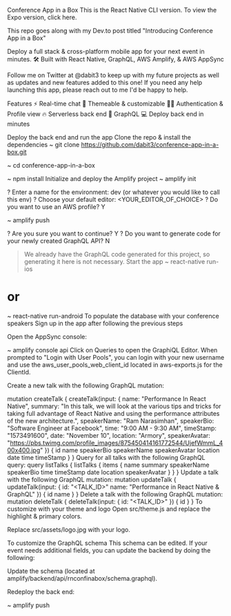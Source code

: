 Conference App in a Box
This is the React Native CLI version. To view the Expo version, click here.

This repo goes along with my Dev.to post titled "Introducing Conference App in a Box"

Deploy a full stack & cross-platform mobile app for your next event in minutes.
🛠 Built with React Native, GraphQL, AWS Amplify, & AWS AppSync

Follow me on Twitter at @dabit3 to keep up with my future projects as well as updates and new features added to this one! If you need any help launching this app, please reach out to me I'd be happy to help.

Features
⚡️ Real-time chat
👾 Themeable & customizable
👮‍♂️ Authentication & Profile view
🔥 Serverless back end
🚀 GraphQL
💻 Deploy back end in minutes

  

Deploy the back end and run the app
Clone the repo & install the dependencies
~ git clone https://github.com/dabit3/conference-app-in-a-box.git

~ cd conference-app-in-a-box

~ npm install
Initialize and deploy the Amplify project
~ amplify init

? Enter a name for the environment: dev (or whatever you would like to call this env)
? Choose your default editor: <YOUR_EDITOR_OF_CHOICE>
? Do you want to use an AWS profile? Y

~ amplify push

? Are you sure you want to continue? Y
? Do you want to generate code for your newly created GraphQL API? N

> We already have the GraphQL code generated for this project, so generating it here is not necessary.
Start the app
~ react-native run-ios

# or

~ react-native run-android
To populate the database with your conference speakers
Sign up in the app after following the previous steps

Open the AppSync console:

~ amplify console api
Click on Queries to open the GraphiQL Editor. When prompted to "Login with User Pools", you can login with your new username and use the aws_user_pools_web_client_id located in aws-exports.js for the ClientId.

Create a new talk with the following GraphQL mutation:

mutation createTalk {
  createTalk(input: {
    name: "Performance In React Native",
    summary: "In this talk, we will look at the various tips and tricks for taking full advantage of React Native and using the performance attributes of the new architecture.",
    speakerName: "Ram Narasimhan",
    speakerBio: "Software Engineer at Facebook",
    time: "9:00 AM - 9:30 AM",
    timeStamp: "1573491600",
    date: "November 10",
    location: "Armory",
    speakerAvatar: "https://pbs.twimg.com/profile_images/875450414161772544/UjefWmmL_400x400.jpg"
  }) {
    id name speakerBio speakerName speakerAvatar location date time timeStamp
  }
}
Query for all talks with the following GraphQL query:
query listTalks {
  listTalks {
    items {
      name
      summary
      speakerName
      speakerBio
      time
      timeStamp
      date
      location
      speakerAvatar
    }
  }
}
Update a talk with the following GraphQL mutation:
mutation updateTalk {
  updateTalk(input: {
    id: "<TALK_ID>"
    name: "Performance in React Native & GraphQL"
  }) {
    id name
  }
}
Delete a talk with the following GraphQL mutation:
mutation deleteTalk {
  deleteTalk(input: {
    id: "<TALK_ID>"
  }) {
    id
  }
}
To customize with your theme and logo
Open src/theme.js and replace the highlight & primary colors.

Replace src/assets/logo.jpg with your logo.

To customize the GraphQL schema
This schema can be edited. If your event needs additional fields, you can update the backend by doing the following:

Update the schema (located at amplify/backend/api/rnconfinabox/schema.graphql).

Redeploy the back end:

~ amplify push
